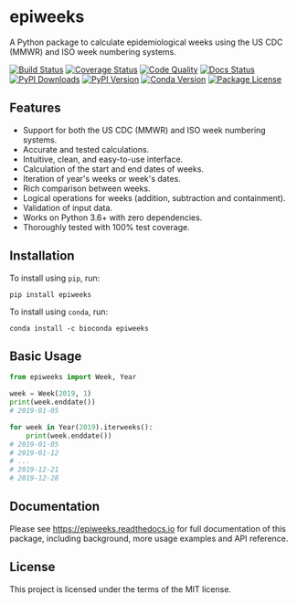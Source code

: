 # epiweeks

<!-- start description -->

A Python package to calculate epidemiological weeks using the US CDC (MMWR) and
ISO week numbering systems.

<!-- end description -->

[![Build Status](https://img.shields.io/github/workflow/status/mhalshehri/epiweeks/Release)][build]
[![Coverage Status](https://img.shields.io/badge/coverage-100%25-success)][coverage]
[![Code Quality](https://img.shields.io/codefactor/grade/github/mhalshehri/epiweeks/main?&label=codefactor)][quality]
[![Docs Status](https://img.shields.io/readthedocs/epiweeks/stable)][docs]
[![PyPI Downloads](https://img.shields.io/pypi/dm/epiweeks?color=blue)][downloads]
[![PyPI Version](https://img.shields.io/pypi/v/epiweeks)][pypi-version]
[![Conda Version](https://img.shields.io/conda/vn/bioconda/epiweeks)][conda-version]
[![Package License](https://img.shields.io/github/license/mhalshehri/epiweeks)][license]

[build]: https://github.com/mhalshehri/epiweeks/actions/workflows/release.yml
[coverage]: https://github.com/mhalshehri/epiweeks/actions/workflows/release.yml
[quality]:
  https://www.codefactor.io/repository/github/mhalshehri/epiweeks/overview/main
[docs]: https://epiweeks.readthedocs.io
[downloads]: https://pypistats.org/packages/epiweeks
[pypi-version]: https://pypi.python.org/pypi/epiweeks
[conda-version]: https://anaconda.org/bioconda/epiweeks
[license]: https://github.com/mhalshehri/epiweeks/blob/main/LICENSE

<!-- start summary -->

## Features

- Support for both the US CDC (MMWR) and ISO week numbering systems.
- Accurate and tested calculations.
- Intuitive, clean, and easy-to-use interface.
- Calculation of the start and end dates of weeks.
- Iteration of year's weeks or week's dates.
- Rich comparison between weeks.
- Logical operations for weeks (addition, subtraction and containment).
- Validation of input data.
- Works on Python 3.6+ with zero dependencies.
- Thoroughly tested with 100% test coverage.

## Installation

To install using `pip`, run:

```shell
pip install epiweeks
```

To install using `conda`, run:

```shell
conda install -c bioconda epiweeks
```

## Basic Usage

```python
from epiweeks import Week, Year

week = Week(2019, 1)
print(week.enddate())
# 2019-01-05

for week in Year(2019).iterweeks():
    print(week.enddate())
# 2019-01-05
# 2019-01-12
# ...
# 2019-12-21
# 2019-12-28
```

<!-- end summary -->

## Documentation

Please see <https://epiweeks.readthedocs.io> for full documentation of this
package, including background, more usage examples and API reference.

## License

This project is licensed under the terms of the MIT license.
